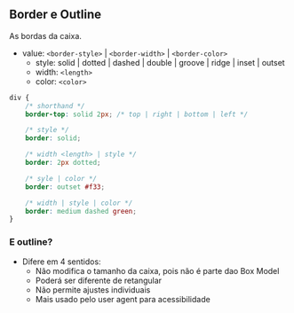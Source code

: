 ## Border e Outline

As bordas da caixa.

- value: `<border-style>` | `<border-width>` | `<border-color>` 
    - style: solid | dotted | dashed | double | groove | ridge | inset | outset
    - width: `<length>`
    - color: `<color>` 

```css
div {
    /* shorthand */
    border-top: solid 2px; /* top | right | bottom | left */

    /* style */
    border: solid;

    /* width <length> | style */
    border: 2px dotted;

    /* syle | color */
    border: outset #f33;

    /* width | style | color */
    border: medium dashed green;
}
```

### E outline?

- Difere em 4 sentidos:
    - Não modifica o tamanho da caixa, pois não é parte dao Box Model
    - Poderá ser diferente de retangular
    - Não permite ajustes individuais
    - Mais usado pelo user agent para acessibilidade

